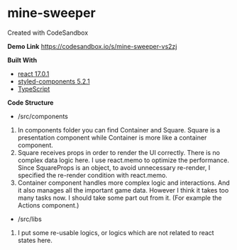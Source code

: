 # mine-sweeper
Created with CodeSandbox

**Demo Link**
https://codesandbox.io/s/mine-sweeper-vs2zj

**Built With**
* [react 17.0.1](https://www.npmjs.com/package/react)
* [styled-components 5.2.1](https://styled-components.com/)
* [TypeScript](https://www.typescriptlang.org/)

**Code Structure**
* /src/components
1. In components folder you can find Container and Square. Square is a presentation component while Container is more like a container component.
2. Square receives props in order to render the UI correctly. There is no complex data logic here. I use react.memo to optimize the performance. Since SquareProps is an object, to avoid unnecessary re-render, I specified the re-render condition with react.memo.
3. Container component handles more complex logic and interactions. And it also manages all the important game data. However I think it takes too many tasks now. I should take some part out from it. (For example the Actions component.)
* /src/libs
1. I put some re-usable logics, or logics which are not related to react states here. 
